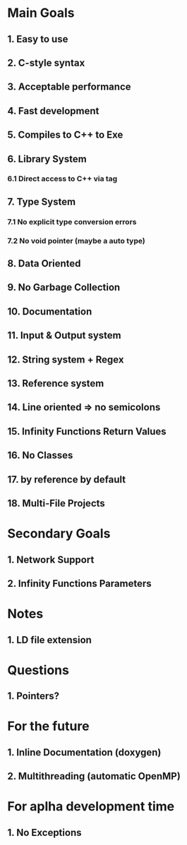 # Main Goals

## 1. Easy to use
## 2. C-style syntax
## 3. Acceptable performance
## 4. Fast development
## 5. Compiles to C++ to Exe
## 6. Library System
### 6.1 Direct access to C++ via tag
## 7. Type System
### 7.1 No explicit type conversion errors
### 7.2 No void pointer (maybe a auto type)
## 8. Data Oriented
## 9. No Garbage Collection
## 10. Documentation
## 11. Input & Output system
## 12. String system + Regex
## 13. Reference system
## 14. Line oriented => no semicolons
## 15. Infinity Functions Return Values
## 16. No Classes
## 17. by reference by default
## 18. Multi-File Projects

# Secondary Goals
## 1. Network Support
## 2. Infinity Functions Parameters

# Notes
## 1. LD file extension

# Questions
## 1. Pointers?

# For the future
## 1. Inline Documentation (doxygen)
## 2. Multithreading (automatic OpenMP)

# For aplha development time
## 1. No Exceptions
